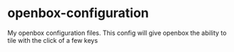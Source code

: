 # openbox-configuration
My openbox configuration files. This config will give openbox the ability to tile with the click of a few keys 
